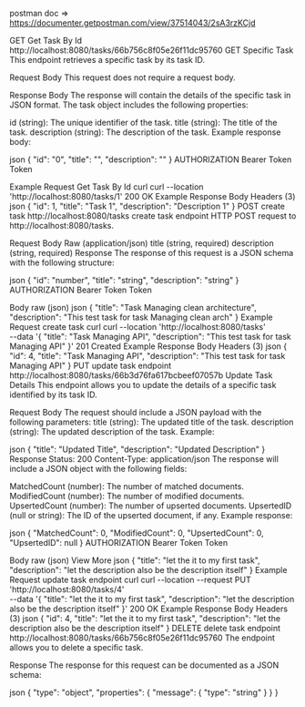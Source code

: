 postman doc => https://documenter.getpostman.com/view/37514043/2sA3rzKCjd


GET
Get Task By Id
http://localhost:8080/tasks/66b756c8f05e26f11dc95760
GET Specific Task
This endpoint retrieves a specific task by its task ID.

Request Body
This request does not require a request body.

Response Body
The response will contain the details of the specific task in JSON format. The task object includes the following properties:

id (string): The unique identifier of the task.
title (string): The title of the task.
description (string): The description of the task.
Example response body:

json
{
  "id": "0",
  "title": "",
  "description": ""
}
AUTHORIZATION
Bearer Token
Token
<token>

Example Request
Get Task By Id
curl
curl --location 'http://localhost:8080/tasks/1'
200 OK
Example Response
Body
Headers (3)
json
{
  "id": 1,
  "title": "Task 1",
  "description": "Description 1"
}
POST
create task
http://localhost:8080/tasks
create task endpoint
HTTP POST request to http://localhost:8080/tasks.

Request Body
Raw (application/json)
title (string, required)
description (string, required)
Response
The response of this request is a JSON schema with the following structure:

json
{
  "id": "number",
  "title": "string",
  "description": "string"
}
AUTHORIZATION
Bearer Token
Token
<token>

Body
raw (json)
json
{
    "title": "Task Managing clean architecture",
    "description": "This test task for task Managing clean arch"
}
Example Request
create task
curl
curl --location 'http://localhost:8080/tasks' \
--data '{
    "title": "Task Managing API",
    "description": "This test task for task Managing API"
}'
201 Created
Example Response
Body
Headers (3)
json
{
  "id": 4,
  "title": "Task Managing API",
  "description": "This test task for task Managing API"
}
PUT
update task endpoint
http://localhost:8080/tasks/66b3d76fa617bcbeef07057b
Update Task Details
This endpoint allows you to update the details of a specific task identified by its task ID.

Request Body
The request should include a JSON payload with the following parameters:
title (string): The updated title of the task.
description (string): The updated description of the task.
Example:

json
{
  "title": "Updated Title",
  "description": "Updated Description"
}
Response
Status: 200
Content-Type: application/json
The response will include a JSON object with the following fields:

MatchedCount (number): The number of matched documents.
ModifiedCount (number): The number of modified documents.
UpsertedCount (number): The number of upserted documents.
UpsertedID (null or string): The ID of the upserted document, if any.
Example response:

json
{
  "MatchedCount": 0,
  "ModifiedCount": 0,
  "UpsertedCount": 0,
  "UpsertedID": null
}
AUTHORIZATION
Bearer Token
Token
<token>

Body
raw (json)
View More
json
{
    "title": "let the it to my first task",
    "description": "let the description also be the description itself"
}
Example Request
update task endpoint
curl
curl --location --request PUT 'http://localhost:8080/tasks/4' \
--data '{
    "title": "let the it to my first task",
    "description": "let the description also be the description itself"
}'
200 OK
Example Response
Body
Headers (3)
json
{
  "id": 4,
  "title": "let the it to my first task",
  "description": "let the description also be the description itself"
}
DELETE
delete task endpoint
http://localhost:8080/tasks/66b756c8f05e26f11dc95760
The endpoint allows you to delete a specific task.

Response
The response for this request can be documented as a JSON schema:

json
{
    "type": "object",
    "properties": {
        "message": {
            "type": "string"
        }
    }
}
